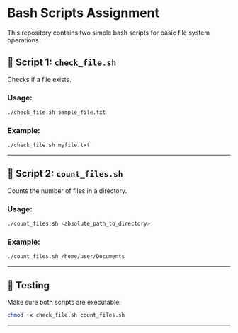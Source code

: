 # Bash Scripts Assignment

This repository contains two simple bash scripts for basic file system operations.

## 📄 Script 1: `check_file.sh`
Checks if a file exists.

### Usage:
```bash
./check_file.sh sample_file.txt
```

### Example:
```bash
./check_file.sh myfile.txt
```

---

## 📄 Script 2: `count_files.sh`
Counts the number of files in a directory.

### Usage:
```bash
./count_files.sh <absolute_path_to_directory>
```

### Example:
```bash
./count_files.sh /home/user/Documents
```

---

## 🧪 Testing
Make sure both scripts are executable:
```bash
chmod +x check_file.sh count_files.sh
```

---


